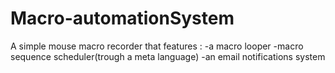 # Macro-automationSystem
A simple mouse macro recorder that features :
-a macro looper
-macro sequence scheduler(trough a meta language)
-an email notifications system

